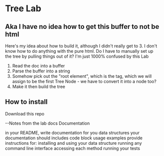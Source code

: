 # Tree Lab
## Aka I have no idea how to get this buffer to not be html

Here's my idea about how to build it, although I didn't really get to 3. I don't know how to do anything with the pure html. Do I have to manually set up the tree by pulling things out of it? I'm just 1000% confused by this Lab

1. Read the doc into a buffer
2. Parse the buffer into a string
3. Somehow pick out the "root element", which is the <html> tag, which we will assign to be the first Tree Node - we have to convert it into a node too?
4. Make it then build the tree

## How to install
Download this repo




--Notes from the lab docs
Documentation

in your README, write documentation for you data structures
your documentation should includes code block usage examples
provide instructions for:
installing and using your data structure
running any command line interface
accessing each method
running your tests
